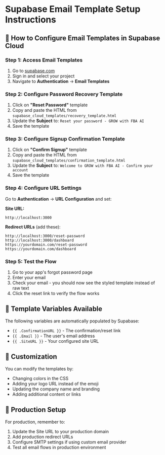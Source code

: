 # Supabase Email Template Setup Instructions

## 📧 How to Configure Email Templates in Supabase Cloud

### Step 1: Access Email Templates
1. Go to [supabase.com](https://supabase.com)
2. Sign in and select your project
3. Navigate to **Authentication** → **Email Templates**

### Step 2: Configure Password Recovery Template
1. Click on **"Reset Password"** template
2. Copy and paste the HTML from `supabase_cloud_templates/recovery_template.html`
3. Update the **Subject** to: `Reset your password - GROW with FBA AI`
4. Save the template

### Step 3: Configure Signup Confirmation Template
1. Click on **"Confirm Signup"** template
2. Copy and paste the HTML from `supabase_cloud_templates/confirmation_template.html`
3. Update the **Subject** to: `Welcome to GROW with FBA AI - Confirm your account`
4. Save the template

### Step 4: Configure URL Settings
Go to **Authentication** → **URL Configuration** and set:

**Site URL:**
```
http://localhost:3000
```

**Redirect URLs** (add these):
```
http://localhost:3000/reset-password
http://localhost:3000/dashboard
https://yourdomain.com/reset-password
https://yourdomain.com/dashboard
```

### Step 5: Test the Flow
1. Go to your app's forgot password page
2. Enter your email
3. Check your email - you should now see the styled template instead of raw text
4. Click the reset link to verify the flow works

## 🔧 Template Variables Available

The following variables are automatically populated by Supabase:

- `{{ .ConfirmationURL }}` - The confirmation/reset link
- `{{ .Email }}` - The user's email address
- `{{ .SiteURL }}` - Your configured site URL

## 🎨 Customization

You can modify the templates by:
- Changing colors in the CSS
- Adding your logo URL instead of the emoji
- Updating the company name and branding
- Adding additional content or links

## 🚀 Production Setup

For production, remember to:
1. Update the Site URL to your production domain
2. Add production redirect URLs
3. Configure SMTP settings if using custom email provider
4. Test all email flows in production environment
